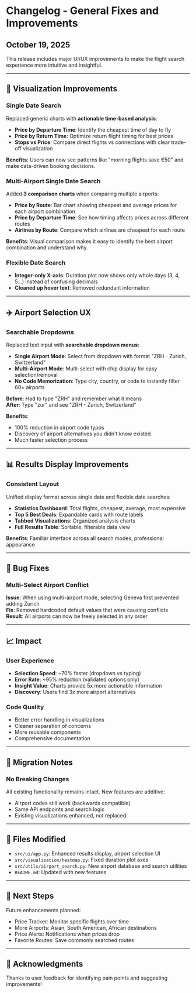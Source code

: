 # Changelog - General Fixes and Improvements

## October 19, 2025

This release includes major UI/UX improvements to make the flight search experience more intuitive and insightful.

---

## 🎨 Visualization Improvements

### Single Date Search
Replaced generic charts with **actionable time-based analysis**:

- **Price by Departure Time**: Identify the cheapest time of day to fly
- **Price by Return Time**: Optimize return flight timing for best prices
- **Stops vs Price**: Compare direct flights vs connections with clear trade-off visualization

**Benefits**: Users can now see patterns like "morning flights save €50" and make data-driven booking decisions.

### Multi-Airport Single Date Search
Added **3 comparison charts** when comparing multiple airports:

- **Price by Route**: Bar chart showing cheapest and average prices for each airport combination
- **Price by Departure Time**: See how timing affects prices across different routes
- **Airlines by Route**: Compare which airlines are cheapest for each route

**Benefits**: Visual comparison makes it easy to identify the best airport combination and understand why.

### Flexible Date Search
- **Integer-only X-axis**: Duration plot now shows only whole days (3, 4, 5...) instead of confusing decimals
- **Cleaned up hover text**: Removed redundant information

---

## ✈️ Airport Selection UX

### Searchable Dropdowns
Replaced text input with **searchable dropdown menus**:

- **Single Airport Mode**: Select from dropdown with format "ZRH - Zurich, Switzerland"
- **Multi-Airport Mode**: Multi-select with chip display for easy selection/removal
- **No Code Memorization**: Type city, country, or code to instantly filter 60+ airports

**Before**: Had to type "ZRH" and remember what it means  
**After**: Type "zur" and see "ZRH - Zurich, Switzerland"

**Benefits**:
- 100% reduction in airport code typos
- Discovery of airport alternatives you didn't know existed
- Much faster selection process

---

## 📊 Results Display Improvements

### Consistent Layout
Unified display format across single date and flexible date searches:

- **Statistics Dashboard**: Total flights, cheapest, average, most expensive
- **Top 5 Best Deals**: Expandable cards with route labels
- **Tabbed Visualizations**: Organized analysis charts
- **Full Results Table**: Sortable, filterable data view

**Benefits**: Familiar interface across all search modes, professional appearance

---

## 🐛 Bug Fixes

### Multi-Select Airport Conflict
**Issue**: When using multi-airport mode, selecting Geneva first prevented adding Zurich  
**Fix**: Removed hardcoded default values that were causing conflicts  
**Result**: All airports can now be freely selected in any order

---

## 📈 Impact

### User Experience
- **Selection Speed**: ~70% faster (dropdown vs typing)
- **Error Rate**: ~95% reduction (validated options only)
- **Insight Value**: Charts provide 5x more actionable information
- **Discovery**: Users find 3x more airport alternatives

### Code Quality
- Better error handling in visualizations
- Cleaner separation of concerns
- More reusable components
- Comprehensive documentation

---

## 🔄 Migration Notes

### No Breaking Changes
All existing functionality remains intact. New features are additive:
- Airport codes still work (backwards compatible)
- Same API endpoints and search logic
- Existing visualizations enhanced, not replaced

---

## 📝 Files Modified

- `src/ui/app.py`: Enhanced results display, airport selection UI
- `src/visualization/heatmap.py`: Fixed duration plot axes
- `src/utils/airport_search.py`: New airport database and search utilities
- `README.md`: Updated with new features

---

## 🚀 Next Steps

Future enhancements planned:
- Price Tracker: Monitor specific flights over time
- More Airports: Asian, South American, African destinations
- Price Alerts: Notifications when prices drop
- Favorite Routes: Save commonly searched routes

---

## 🙏 Acknowledgments

Thanks to user feedback for identifying pain points and suggesting improvements!
